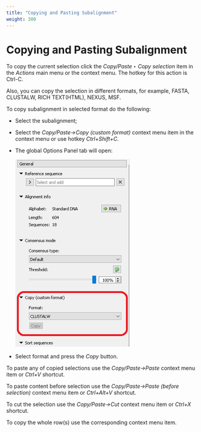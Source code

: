```yaml
---
title: "Copying and Pasting Subalignment"
weight: 300
---
```



# Copying and Pasting Subalignment

To copy the current selection click the _Copy/Paste ‣ Copy selection_ item in the _Actions_ main menu or the context menu. The hotkey for this action is Ctrl-C.

Also, you can copy the selection in different formats, for example, FASTA, CLUSTALW, RICH TEXT(HTML), NEXUS, MSF.

To copy subalignment in selected format do the following:

*   Select the subalignment;
*   Select the _Copy/Paste->Copy (custom format)_ context menu item in the context menu or use hotkey _Ctrl+Shift+C._
*   The global Options Panel tab will open:


    ![](/images/65929647/69402665.png)

*   Select format and press the _Copy_ button.


To paste any of copied selections use the _Copy/Paste->Paste_ context menu item or _Ctrl+V_ shortcut.

To paste content before selection use the _Copy/Paste->Paste (before selection)_ context menu item or _Ctrl+Alt+V_ shortcut.

To cut the selection use the _Copy/Paste->Cut_ context menu item or _Ctrl+X_  shortcut.

To copy the whole row(s) use the corresponding context menu item.
